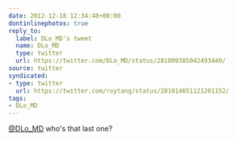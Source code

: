 ```yaml
---
date: 2012-12-18 12:34:48+00:00
dontinlinephotos: true
reply_to:
  label: DLo_MD's tweet
  name: DLo_MD
  type: twitter
  url: https://twitter.com/DLo_MD/status/281009385042493440/
source: twitter
syndicated:
- type: twitter
  url: https://twitter.com/roytang/status/281014651121201152/
tags:
- DLo_MD
---
```


[@DLo_MD](https://twitter.com/DLo_MD/) who's that last one?